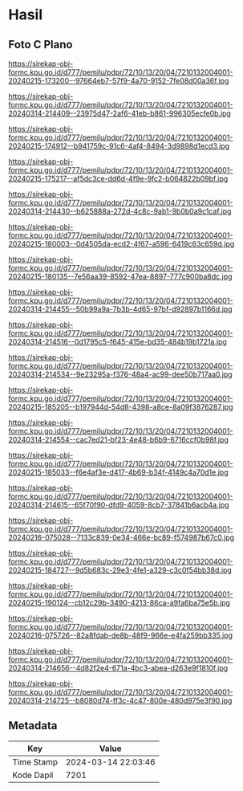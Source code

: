 # Hasil

## Foto C Plano

https://sirekap-obj-formc.kpu.go.id/d777/pemilu/pdpr/72/10/13/20/04/7210132004001-20240215-173200--97664eb7-57f9-4a70-9152-7fe08d00a36f.jpg

https://sirekap-obj-formc.kpu.go.id/d777/pemilu/pdpr/72/10/13/20/04/7210132004001-20240314-214409--23975d47-2af6-41eb-b861-996305ecfe0b.jpg

https://sirekap-obj-formc.kpu.go.id/d777/pemilu/pdpr/72/10/13/20/04/7210132004001-20240215-174912--b941759c-91c6-4af4-8494-3d9898d1ecd3.jpg

https://sirekap-obj-formc.kpu.go.id/d777/pemilu/pdpr/72/10/13/20/04/7210132004001-20240215-175217--af5dc3ce-dd6d-4f9e-9fc2-b064822b09bf.jpg

https://sirekap-obj-formc.kpu.go.id/d777/pemilu/pdpr/72/10/13/20/04/7210132004001-20240314-214430--b625888a-272d-4c8c-9ab1-9b0b0a9c1caf.jpg

https://sirekap-obj-formc.kpu.go.id/d777/pemilu/pdpr/72/10/13/20/04/7210132004001-20240215-180003--0d4505da-ecd2-4f67-a596-6419c63c659d.jpg

https://sirekap-obj-formc.kpu.go.id/d777/pemilu/pdpr/72/10/13/20/04/7210132004001-20240215-180135--7e56aa39-8592-47ea-8897-777c900ba8dc.jpg

https://sirekap-obj-formc.kpu.go.id/d777/pemilu/pdpr/72/10/13/20/04/7210132004001-20240314-214455--50b99a9a-7b3b-4d65-97bf-d92897b1166d.jpg

https://sirekap-obj-formc.kpu.go.id/d777/pemilu/pdpr/72/10/13/20/04/7210132004001-20240314-214516--0d1795c5-f645-415e-bd35-484b19b1721a.jpg

https://sirekap-obj-formc.kpu.go.id/d777/pemilu/pdpr/72/10/13/20/04/7210132004001-20240314-214534--9e23295a-f376-48a4-ac99-dee50b717aa0.jpg

https://sirekap-obj-formc.kpu.go.id/d777/pemilu/pdpr/72/10/13/20/04/7210132004001-20240215-185205--b197944d-54d8-4398-a8ce-8a09f3876287.jpg

https://sirekap-obj-formc.kpu.go.id/d777/pemilu/pdpr/72/10/13/20/04/7210132004001-20240314-214554--cac7ed21-bf23-4e48-b6b9-6716ccf0b98f.jpg

https://sirekap-obj-formc.kpu.go.id/d777/pemilu/pdpr/72/10/13/20/04/7210132004001-20240215-185033--f6e4af3e-d417-4b69-b34f-4149c4a70d1e.jpg

https://sirekap-obj-formc.kpu.go.id/d777/pemilu/pdpr/72/10/13/20/04/7210132004001-20240314-214615--65f70f90-dfd9-4059-8cb7-37841b6acb4a.jpg

https://sirekap-obj-formc.kpu.go.id/d777/pemilu/pdpr/72/10/13/20/04/7210132004001-20240216-075028--7133c839-0e34-466e-bc89-f574987b67c0.jpg

https://sirekap-obj-formc.kpu.go.id/d777/pemilu/pdpr/72/10/13/20/04/7210132004001-20240215-184727--9d5b683c-29e3-4fe1-a329-c3c0f54bb38d.jpg

https://sirekap-obj-formc.kpu.go.id/d777/pemilu/pdpr/72/10/13/20/04/7210132004001-20240215-190124--cb12c29b-3490-4213-86ca-a9fa6ba75e5b.jpg

https://sirekap-obj-formc.kpu.go.id/d777/pemilu/pdpr/72/10/13/20/04/7210132004001-20240216-075726--82a8fdab-de8b-48f9-966e-e4fa259bb335.jpg

https://sirekap-obj-formc.kpu.go.id/d777/pemilu/pdpr/72/10/13/20/04/7210132004001-20240314-214656--4d82f2e4-671a-4bc3-abea-d263e9f1810f.jpg

https://sirekap-obj-formc.kpu.go.id/d777/pemilu/pdpr/72/10/13/20/04/7210132004001-20240314-214725--b8080d74-ff3c-4c47-800e-480d975e3f90.jpg


## Metadata

| Key        | Value               |
| ---------- | ------------------- |
| Time Stamp | 2024-03-14 22:03:46 |
| Kode Dapil | 7201                |



